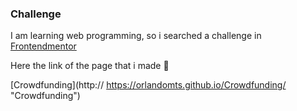 ### Challenge

I am learning web programming, so i searched a challenge in  [Frontendmentor](http:/https://www.frontendmentor.io/challenges/ "Frontendmentor") 

Here the link of the page that i made 😬

[Crowdfunding](http:// https://orlandomts.github.io/Crowdfunding/ "Crowdfunding")
